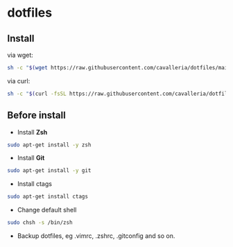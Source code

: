 # dotfiles

## Install

via wget:
```bash
sh -c "$(wget https://raw.githubusercontent.com/cavalleria/dotfiles/main/install.sh -O -)"
```

via curl:
```bash
sh -c "$(curl -fsSL https://raw.githubusercontent.com/cavalleria/dotfiles/main/install.sh)"
```

## Before install

- Install **Zsh**
```bash
sudo apt-get install -y zsh
```

- Install **Git**
```bash
sudo apt-get install -y git
```

- Install ctags
```bash
sudo apt-get install ctags
```

- Change default shell
```bash
sudo chsh -s /bin/zsh
```


- Backup dotfiles, eg .vimrc, .zshrc, .gitconfig and so on.
